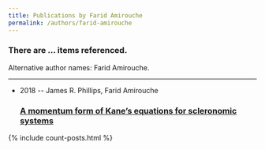 ```yaml
---
title: Publications by Farid Amirouche
permalink: /authors/farid-amirouche
---
```


<h3 id="number-posts">There are ... items referenced.</h3>
<p id='info-authors'>Alternative author names: Farid Amirouche.</p>
<hr />
<ul class="post-list">
<li><span class='post-meta'>2018 -- James R. Phillips, Farid Amirouche</span><h3><a class='post-link' href="{{ site.baseurl }}/a-momentum-form-of-kane-s-equations-for-scleronomic-systems">A momentum form of Kane’s equations for scleronomic systems</a></h3></li>

</ul>
{% include count-posts.html %}
